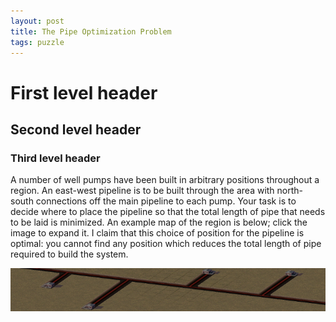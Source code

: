 ```yaml
---
layout: post
title: The Pipe Optimization Problem
tags: puzzle
---
```


# First level header
## Second level header
### Third level header

A number of well pumps have been built in arbitrary positions throughout a region. An east-west pipeline is to be built through the area with north-south connections off the main pipeline to each pump. Your task is to decide where to place the pipeline so that the total length of pipe that needs to be laid is minimized. An example map of the region is below; click the image to expand it. I claim that this choice of position for the pipeline is optimal: you cannot find any position which reduces the total length of pipe required to build the system.

[![An overhead map showing four pump stations. A pipe runs east-west through the center of the area. Shorter pipes running north-south connect each pump station to its closest point on the main east-west pipe.](/images/optimal-thumb.png "An optimal positioning for the east-west pipeline in this pump configuration.")](/images/optimal.png)